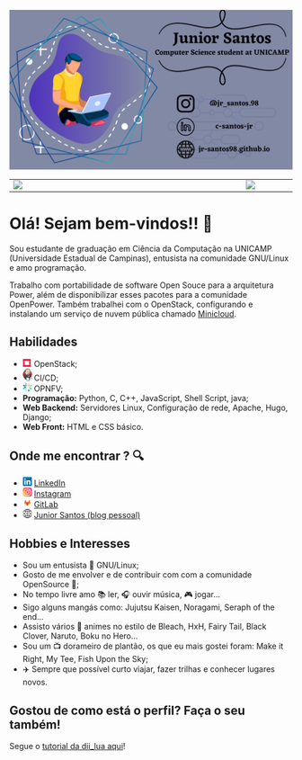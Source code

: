 ![capa github](images\capa-github.png)

<center>
  <table>
    <tr>
        <td><img width="400px" align="left" src="https://github-readme-stats.vercel.app/api/top-langs/?username=jr-santos98&hide=html&layout=compact&theme=tokyonight" /></td>
        <td><img width="495px" align="left" src="https://github-readme-stats.vercel.app/api?username=jr-santos98&show_icons=true&theme=tokyonight"/></td>
    </tr>   
  </table>
</center>

# Olá! Sejam bem-vindos!! :wave:

Sou estudante de graduação em Ciência da Computação na UNICAMP (Universidade Estadual de Campinas),
entusista na comunidade GNU/Linux e amo programação.

Trabalho com portabilidade de software Open Souce para a arquitetura Power,
além de disponibilizar esses pacotes para a comunidade OpenPower.
Também trabalhei com o OpenStack, configurando e instalando um serviço de nuvem pública chamado
[Minicloud](https://openpower.ic.unicamp.br/minicloud/).

## Habilidades

- <img src="images\openstack-logo.png" width="16"></img> OpenStack;
- <img src="images\jenkins-logo.png" width="16"></img> CI/CD;
- <img src="images\opnfv_logo.png" width="16"></img> OPNFV;
- **Programação:** Python, C, C++, JavaScript, Shell Script, java;
- **Web Backend:** Servidores Linux, Configuração de rede, Apache, Hugo, Django;
- **Web Front:** HTML e CSS básico.

## Onde me encontrar ? :mag:

- <img src="images\linkedin.png" width="16"></img> <a href="https://www.linkedin.com/in/c-santos-jr/"> LinkedIn </a>
- <img src="images\instagram.png"  width="16"></img> <a href="https://www.instagram.com/jr_santos.98/"> Instagram </a> 
- <img src="images\gitlab.png" width="16"></img> <a href="https://gitlab.com/jr-santos"> GitLab </a>
- <img src="images\www.png" width="16"></img> <a href="https://jr-santos98.github.io/"> Junior Santos (blog pessoal) </a>

## Hobbies e Interesses

- Sou um entusista :penguin: GNU/Linux;
- Gosto de me envolver e de contribuir com com a comunidade OpenSource :muscle:;
- No tempo livre amo :books: ler, :headphones: ouvir música, :video_game: jogar...
- Sigo alguns mangás como: Jujutsu Kaisen, Noragami, Seraph of the end...
- Assisto vários :movie_camera: animes no estilo de Bleach, HxH, Fairy Tail, Black Clover, Naruto, Boku no Hero...
- Sou um :tv: dorameiro de plantão, os que eu mais gostei foram:
Make it Right, My Tee, Fish Upon the Sky;
- :airplane: Sempre que possível curto viajar, fazer trilhas e conhecer lugares novos.

## Gostou de como está o perfil? Faça o seu também!
Segue o <a href="https://dev.to/dii_lua/github-profile-como-fazer-54o0"> tutorial da dii_lua aqui</a>!